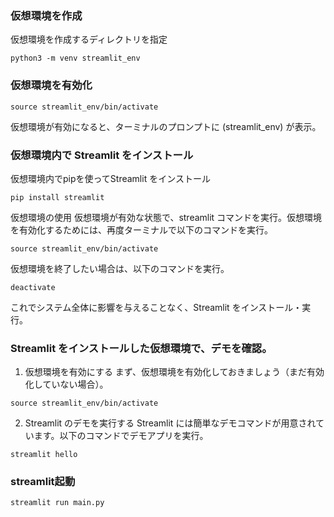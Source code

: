 ### 仮想環境を作成
仮想環境を作成するディレクトリを指定
```
python3 -m venv streamlit_env
```
### 仮想環境を有効化
```
source streamlit_env/bin/activate
```
仮想環境が有効になると、ターミナルのプロンプトに (streamlit_env) が表示。

### 仮想環境内で Streamlit をインストール
仮想環境内でpipを使ってStreamlit をインストール
```
pip install streamlit
```

仮想環境の使用
仮想環境が有効な状態で、streamlit コマンドを実行。仮想環境を有効化するためには、再度ターミナルで以下のコマンドを実行。
```
source streamlit_env/bin/activate
```
仮想環境を終了したい場合は、以下のコマンドを実行。
```
deactivate
```
これでシステム全体に影響を与えることなく、Streamlit をインストール・実行。

### Streamlit をインストールした仮想環境で、デモを確認。

1. 仮想環境を有効にする
まず、仮想環境を有効化しておきましょう（まだ有効化していない場合）。
```
source streamlit_env/bin/activate
```
2. Streamlit のデモを実行する
Streamlit には簡単なデモコマンドが用意されています。以下のコマンドでデモアプリを実行。
```
streamlit hello
```

### streamlit起動
```
streamlit run main.py
```
